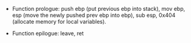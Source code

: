 - Function prologue: push ebp (put previous ebp into stack), mov ebp, esp (move the newly pushed prev ebp into ebp), sub esp, 0x404 (allocate memory for local variables).

- Function epilogue: leave, ret